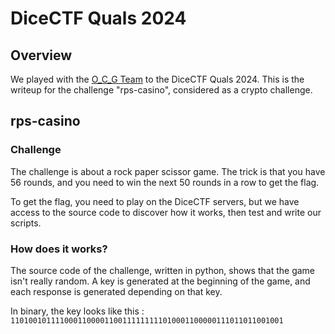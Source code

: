 # DiceCTF Quals 2024

## Overview

We played with the [O_C_G Team](https://ctftime.org/team/280992) to the DiceCTF Quals 2024. This is the writeup for the challenge "rps-casino", considered as a crypto challenge.

## rps-casino

### Challenge

The challenge is about a rock paper scissor game. The trick is that you have 56 rounds, and you need to win the next 50 rounds in a row to get the flag.

To get the flag, you need to play on the DiceCTF servers, but we have access to the source code to discover how it works, then test and write our scripts.

### How does it works?

The source code of the challenge, written in python, shows that the game isn't really random. A key is generated at the beginning of the game, and each response is generated depending on that key.

In binary, the key looks like this : ``1101001011110001100001100111111111010001100000111011011001001``

